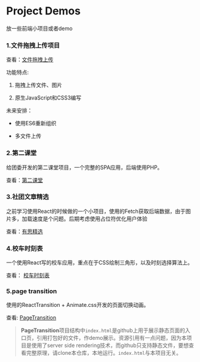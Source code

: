 # Project Demos
放一些前端小项目或者demo

### 1.文件拖拽上传项目

查看：[文件拖拽上传](http://loveoak.leanapp.cn/collection/manage)

功能特点:

1. 拖拽上传文件、图片

2. 原生JavaScript和CSS3编写

未来安排：

- 使用ES6重新组织

- 多文件上传


### 2.第二课堂

给团委开发的第二课堂项目，一个完整的SPA应用，后端使用PHP。

查看：[第二课堂](http://1.youthedu.applinzi.com/build/)


### 3.社团文章精选

之前学习使用React的时候做的一个小项目，使用的Fetch获取后端数据，由于图片多，加载速度是个问题。后期考虑使用占位符优化用户体验      

查看：[有思精选](http://youthlove.leanapp.cn/collection/)

### 4.校车时刻表

一个使用React写的校车应用，重点在于CSS绘制三角形，以及时刻选择算法上。

查看： [校车时刻表](https://betamee.github.io/projects/Bustime/)


### 5.page transition

使用的ReactTransition + Animate.css开发的页面切换动画。

查看: [PageTransition](https://betamee.github.io/projects/PageTransition/)

> **PageTransition**项目结构中`index.html`是github上用于展示静态页面的入口页，引用打包好的文件，作demo展示。资源引用有一点问题，因为本项目是使用了server side rendering技术，而github只支持静态文件，要想查看完整原理，请clone本仓库，本地运行。`index.html`与本项目无关。


